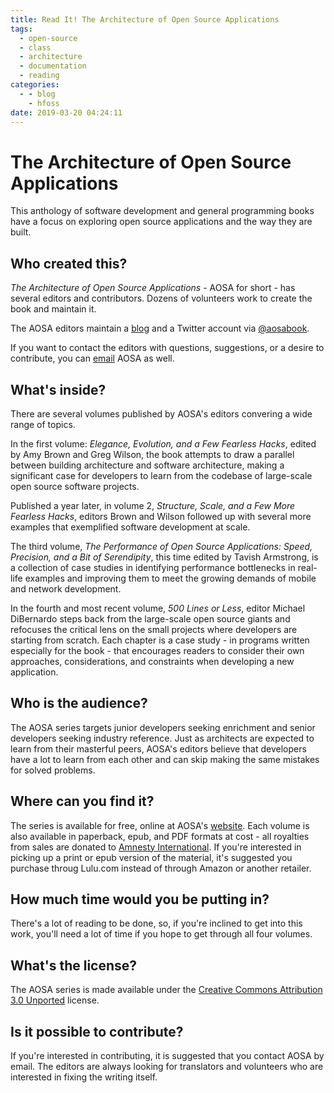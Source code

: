 ```yaml
---
title: Read It! The Architecture of Open Source Applications
tags:
  - open-source
  - class
  - architecture
  - documentation
  - reading
categories:
  - - blog
    - hfoss
date: 2019-03-20 04:24:11
---
```



# The Architecture of Open Source Applications #

This anthology of software development and general programming books have a focus on exploring open source applications and the way they are built.

## Who created this? ##

*The Architecture of Open Source Applications* - AOSA for short - has several editors and contributors. Dozens of volunteers work to create the book and maintain it. 

The AOSA editors maintain a [blog](http://aosabook.org/blog/) and a Twitter account via [@aosabook](http://twitter.com/aosabook).

If you want to contact the editors with questions, suggestions, or a desire to contribute, you can [email](aosa@aosabook.org) AOSA as well.

## What's inside? ##

There are several volumes published by AOSA's editors convering a wide range of topics.

In the first volume: *Elegance, Evolution, and a Few Fearless Hacks*, edited by Amy Brown and Greg Wilson, the book attempts to draw a parallel between building architecture and software architecture, making a significant case for developers to learn from the codebase of large-scale open source software projects.

Published a year later, in volume 2, *Structure, Scale, and a Few More Fearless Hacks*, editors Brown and Wilson followed up with several more examples that exemplified software development at scale.

The third volume, *The Performance of Open Source Applications: Speed, Precision, and a Bit of Serendipity*, this time edited by Tavish Armstrong, is a collection of case studies in identifying performance bottlenecks in real-life examples and improving them to meet the growing demands of mobile and network development.

In the fourth and most recent volume, *500 Lines or Less*, editor Michael DiBernardo steps back from the large-scale open source giants and refocuses the critical lens on the small projects where developers are starting from scratch. Each chapter is a case study - in programs written especially for the book - that encourages readers to consider their own approaches, considerations, and constraints when developing a new application.

## Who is the audience? ##

The AOSA series targets junior developers seeking enrichment and senior developers seeking industry reference. Just as architects are expected to learn from their masterful peers, AOSA's editors believe that developers have a lot to learn from each other and can skip making the same mistakes for solved problems.

## Where can you find it? ##

The series is available for free, online at AOSA's [website](http://aosabook.org/en/index.html). Each volume is also available in paperback, epub, and PDF formats at cost - all royalties from sales are donated to [Amnesty International](http://amnesty.org/). If you're interested in picking up a print or epub version of the material, it's suggested you purchase throug Lulu.com instead of through Amazon or another retailer.

## How much time would you be putting in? ##

There's a lot of reading to be done, so, if you're inclined to get into this work, you'll need a lot of time if you hope to get through all four volumes.

## What's the license? ##

The AOSA series is made available under the [Creative Commons Attribution 3.0 Unported](http://creativecommons.org/licenses/by/3.0/legalcode) license.

## Is it possible to contribute? ##

If you're interested in contributing, it is suggested that you contact AOSA by email. The editors are always looking for translators and volunteers who are interested in fixing the writing itself.
